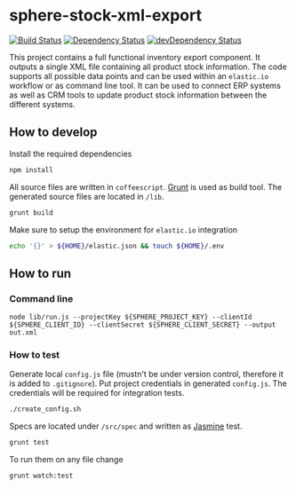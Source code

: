 sphere-stock-xml-export
=======================

[![Build Status](https://travis-ci.org/svenmueller/sphere-stock-xml-export.png?branch=master)](https://travis-ci.org/svenmueller/sphere-stock-xml-export) [![Dependency Status](https://david-dm.org/svenmueller/sphere-stock-xml-export.png?theme=shields.io)](https://david-dm.org/svenmueller/sphere-stock-xml-export) [![devDependency Status](https://david-dm.org/svenmueller/sphere-stock-xml-export/dev-status.png?theme=shields.io)](https://david-dm.org/svenmueller/sphere-stock-xml-export#info=devDependencies)

This project contains a full functional inventory export component. It outputs a single XML file containing all product stock information. The code supports all possible data points and can be used within an `elastic.io` workflow or as command line tool. It can be used to connect ERP systems as well as CRM tools to update product stock information between the different systems.

## How to develop

Install the required dependencies
```bash
npm install
```

All source files are written in `coffeescript`. [Grunt](http://gruntjs.com/) is used as build tool. The generated source files are located in `/lib`.
```bash
grunt build
```

Make sure to setup the environment for `elastic.io` integration
```bash
echo '{}' > ${HOME}/elastic.json && touch ${HOME}/.env
```

## How to run
### Command line

```
node lib/run.js --projectKey ${SPHERE_PROJECT_KEY} --clientId ${SPHERE_CLIENT_ID} --clientSecret ${SPHERE_CLIENT_SECRET} --output out.xml
```

### How to test

Generate local `config.js` file (mustn't be under version control, therefore it is added to `.gitignore`). Put project credentials in generated `config.js`. The credentials will be required for integration tests.
```bash
./create_config.sh
```

Specs are located under `/src/spec` and written as [Jasmine](http://pivotal.github.io/jasmine/) test.
```bash
grunt test
```

To run them on any file change
```bash
grunt watch:test
```

